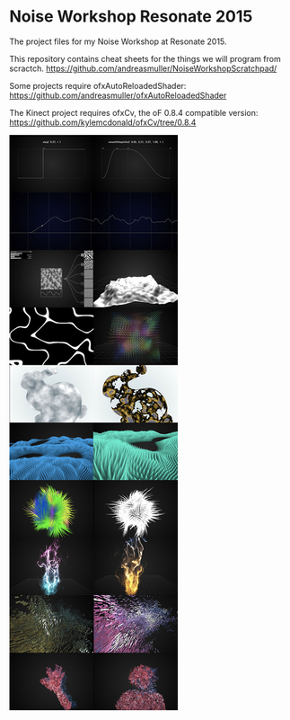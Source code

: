 # Noise Workshop Resonate 2015

The project files for my Noise Workshop at Resonate 2015. 

This repository contains cheat sheets for the things we will program from scractch.
https://github.com/andreasmuller/NoiseWorkshopScratchpad/

Some projects require ofxAutoReloadedShader:
https://github.com/andreasmuller/ofxAutoReloadedShader

The Kinect project requires ofxCv, the oF 0.8.4 compatible version:
https://github.com/kylemcdonald/ofxCv/tree/0.8.4



![Alt text](Screenshots/PosterImageSmall.jpg?raw=true "Optional Title")
